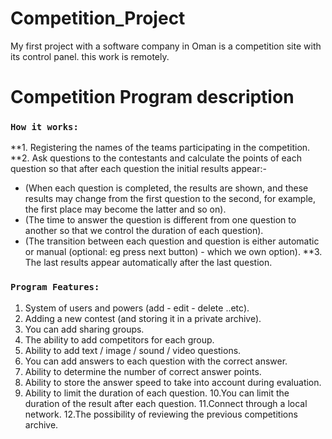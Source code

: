 # Competition_Project
My first project with a software company in Oman is a competition site with its control panel. this work is remotely.

# Competition Program description

### `How it works:`

**1. Registering the names of the teams participating in the competition.
**2. Ask questions to the contestants and calculate the points of each question so that after each question the initial results appear:-
  - (When each question is completed, the results are shown, and these results may change from the first question to the second, for example, the first place may become the latter and so on).
  - (The time to answer the question is different from one question to another so that we control the duration of each question).
  - (The transition between each question and question is either automatic or manual (optional: eg press next button) - which we own option).
**3. The last results appear automatically after the last question.

### `Program Features:`

1. System of users and powers (add - edit - delete ..etc).
2. Adding a new contest (and storing it in a private archive).
3. You can add sharing groups.
4. The ability to add competitors for each group.
5. Ability to add text / image / sound / video questions.
6. You can add answers to each question with the correct answer.
7. Ability to determine the number of correct answer points.
8. Ability to store the answer speed to take into account during evaluation.
9. Ability to limit the duration of each question.
10.You can limit the duration of the result after each question.
11.Connect through a local network.
12.The possibility of reviewing the previous competitions archive.
